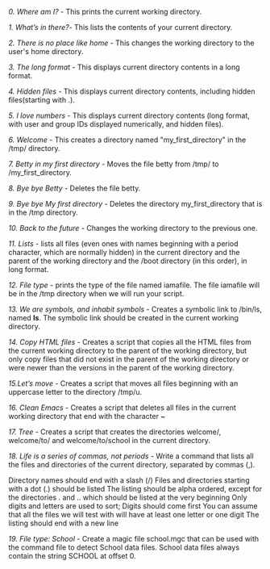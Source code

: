 *0. Where am I?* - This prints the current working directory.

*1. What’s in there?*- This lists the contents of your current directory.

*2. There is no place like home* - This changes the working directory to the user's home directory.

*3. The long format* - This displays current directory contents in a long format.

*4. Hidden files* - This displays current directory contents, including hidden files(starting with .).

*5. I love numbers* - This displays current directory contents (long format, with user and group IDs displayed numerically, and hidden files).

*6. Welcome* - This creates a directory named "my_first_directory" in the /tmp/ directory.

*7. Betty in my first directory* - Moves the file betty from /tmp/ to /my_first_directory.

*8. Bye bye Betty* - Deletes the file betty.

*9. Bye bye My first directory* - Deletes the directory my_first_directory that is in the /tmp directory.

*10. Back to the future* - Changes the working directory to the previous one.

*11. Lists* -  lists all files (even ones with names beginning with a period character, which are normally hidden) in the current directory and the parent of the working directory and the /boot directory (in this order), in long format.

*12. File type* - prints the type of the file named iamafile. The file iamafile will be in the /tmp directory when we will run your script.

*13. We are symbols, and inhabit symbols* - Creates a symbolic link to /bin/ls, named __ls__. The symbolic link should be created in the current working directory.

*14. Copy HTML files* - Creates a script that copies all the HTML files from the current working directory to the parent of the working directory, but only copy files that did not exist in the parent of the working directory or were newer than the versions in the parent of the working directory.

*15.Let’s move* - Creates a script that moves all files beginning with an uppercase letter to the directory /tmp/u.

*16. Clean Emacs* - Creates a script that deletes all files in the current working directory that end with the character ~

*17. Tree* - Creates a script that creates the directories welcome/, welcome/to/ and welcome/to/school in the current directory.

*18. Life is a series of commas, not periods* - Write a command that lists all the files and directories of the current directory, separated by commas (,).

Directory names should end with a slash (/)
Files and directories starting with a dot (.) should be listed
The listing should be alpha ordered, except for the directories . and .. which should be listed at the very beginning
Only digits and letters are used to sort; Digits should come first
You can assume that all the files we will test with will have at least one letter or one digit
The listing should end with a new line

*19. File type: School* - Create a magic file school.mgc that can be used with the command file to detect School data files. School data files always contain the string SCHOOL at offset 0.

